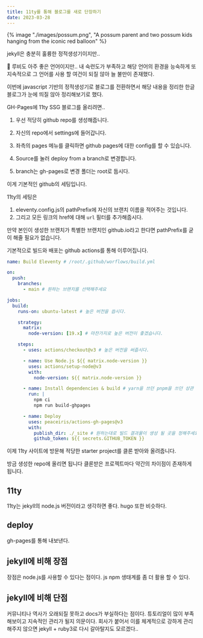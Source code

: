 ```yaml
---
title: 11ty를 통해 블로그를 새로 단장하기
date: 2023-03-28
---
```


{% image "./images/possum.png", "A possum parent and two possum kids hanging from the iconic red balloon" %}

jekyll은 충분히 훌륭한 정적생성기이지만..

💎 루비도 아주 좋은 언어이지만.. 내 숙련도가 부족하고 해당 언어의 환경을 능숙하게
또 지속적으로 그 언어를 사용 할 여건이 되질 않아 늘 불만이 존재했다.


이번에 javascript 기반의 정적생성기로 블로그를 전환하면서 해당 내용을 정리한 한글 블로그가
눈에 띄질 않아 정리해보기로 했다.


GH-Pages에 11ty SSG 블로그를 올리려면..

1. 우선 적당히 github repo를 생성해줍니다.

2. 자신의 repo에서 settings에 들어갑니다.

3. 좌측의 pages 메뉴를 클릭하면 github pages에 대한 config를 할 수 있습니다.

4. Source를 눌러 deploy from a branch로 변경합니다.

5. branch는 gh-pages로 변경 폴더는 root로 둡시다.

이게 기본적인 github의 세팅입니다.

11ty의 세팅은 

1. eleventy.config.js의 pathPrefix에 자신의 브랜치 이름을 적어주는 것입니다.
2. 그리고 모든 링크의 href에 대해 `url` 필터를 추가해줍시다.


만약 본인이 생성한 브랜치가 특별한 브랜치인 github.io라고 한다면 pathPrefix를 굳이 해줄 필요가 없습니다.

기본적으로 빌드와 배포는 github actions를 통해 이루어집니다.

```yml
name: Build Eleventy # /root/.github/worflows/build.yml

on:
  push:
    branches:
      - main # 원하는 브랜치를 선택해주세요

jobs:
  build:
    runs-on: ubuntu-latest # 높은 버전을 씁시다.

    strategy:
      matrix:
        node-version: [19.x] # 마찬가지로 높은 버전이 좋겠습니다.

    steps:
      - uses: actions/checkout@v3 # 높은 버전을 써줍시다.

      - name: Use Node.js ${{ matrix.node-version }}
        uses: actions/setup-node@v3
        with:
          node-version: ${{ matrix.node-version }}

      - name: Install dependencies & build # yarn을 쓰던 pnpm을 쓰던 상관 없겠죠?
        run: |
          npm ci 
          npm run build-ghpages          

      - name: Deploy
        uses: peaceiris/actions-gh-pages@v3
        with:
          publish_dir: ./_site # 원하는대로 빌드 결과물이 생성 될 곳을 정해주세요
          github_token: ${{ secrets.GITHUB_TOKEN }}
```

이제 11ty 사이트에 방문해 적당한 starter project를 클론 받아와 올려줍니다.

방금 생성한 repo에 올리면 됩니다 
클론받은 프로젝트마다 약간의 차이점이 존재하게 됩니다.

## 11ty
11ty는 jekyll의 node.js 버전이라고 생각하면 좋다.
hugo 또한 비슷하다.

## deploy 
gh-pages를 통해 내보낸다.



## jekyll에 비해 장점
장점은 node.js를 사용할 수 있다는 점이다.
js npm 생태계를 좀 더 활용 할 수 있다.

## jekyll에 비해 단점
커뮤니티나 역사가 오래되질 못하고 docs가 부실하다는 점이다.
튜토리얼이 많이 부족해보이고 지속적인 관리가 될지 의문이다.
회사가 붙어서 이를 체계적으로 강하게 관리해주지 않으면 jekyll + ruby3로 다시 갈아탈지도 모르겠다..


